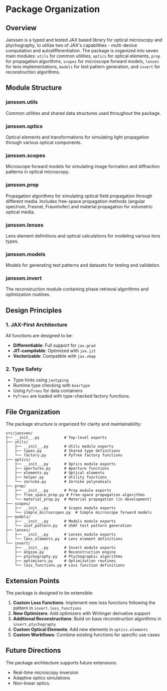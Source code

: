 # Package Organization

## Overview

Janssen is a typed and tested JAX based library for optical microscopy and ptychography, to utilize two of JAX's capabilities - multi-device computation and autodifferentiation. The package is organized into seven main modules: `utils` for common utilities, `optics` for optical elements, `prop` for propagation algorithms, `scopes` for microscope forward models, `lenses` for lens implementations, `models` for test pattern generation, and `invert` for reconstruction algorithms.

## Module Structure

### **janssen.utils**

Common utilities and shared data structures used throughout the package.

### **janssen.optics**

Optical elements and transformations for simulating light propagation through various optical components.

### **janssen.scopes**

Microscope forward models for simulating image formation and diffraction patterns in optical microscopy.

### **janssen.prop**

Propagation algorithms for simulating optical field propagation through different media. Includes free-space propagation methods (angular spectrum, Fresnel, Fraunhofer) and material propagation for volumetric optical media.

### **janssen.lenses**

Lens element definitions and optical calculations for modeling various lens types.

### **janssen.models**

Models for generating test patterns and datasets for testing and validation.

### **janssen.invert**

The reconstruction module containing phase retrieval algorithms and optimization routines.


## Design Principles

### 1. **JAX-First Architecture**
All functions are designed to be:
- **Differentiable**: Full support for `jax.grad`
- **JIT-compilable**: Optimized with `jax.jit`
- **Vectorizable**: Compatible with `jax.vmap`

### 2. **Type Safety**
- Type hints using `jaxtyping`
- Runtime type checking with `beartype`
- Using `PyTrees` for data containers
- `PyTrees` are loaded with type-checked factory functions.

## File Organization

The package structure is organized for clarity and maintainability:

```text
src/janssen/
├── __init__.py           # Top-level exports
├── utils/
│   ├── __init__.py       # Utils module exports
│   ├── types.py          # Shared type definitions
│   └── factory.py        # PyTree factory functions
├── optics/
│   ├── __init__.py       # Optics module exports
│   ├── apertures.py      # Aperture functions
│   ├── elements.py       # Optical elements
│   ├── helper.py         # Utility functions
│   └── zernike.py        # Zernike polynomials
├── prop/
│   ├── __init__.py       # Prop module exports
│   ├── free_space_prop.py # Free-space propagation algorithms
│   └── material_prop.py  # Material propagation (in development)
├── scopes/
│   ├── __init__.py       # Scopes module exports
│   └── simple_microscopes.py  # Simple microscope forward models
├── models/
│   ├── __init__.py       # Models module exports
│   └── usaf_pattern.py   # USAF test pattern generation
├── lenses/
│   ├── __init__.py       # Lenses module exports
│   └── lens_elements.py  # Lens element definitions
└── invert/
    ├── __init__.py       # Invert module exports
    ├── engine.py         # Reconstruction engine
    ├── ptychography.py   # Ptychographic algorithms
    ├── optimizers.py     # Optimization routines
    └── loss_functions.py # Loss function definitions
```

## Extension Points

The package is designed to be extensible:

1. **Custom Loss Functions**: Implement new loss functions following the pattern in `invert.loss_functions`
2. **New Optimizers**: Add optimizers with Wirtinger derivative support
3. **Additional Reconstructions**: Build on base reconstruction algorithms in `invert.ptychography`
4. **Custom Optical Elements**: Add new elements in `optics.elements`
5. **Custom Workflows**: Combine existing functions for specific use cases

## Future Directions

The package architecture supports future extensions:
- Real-time microscopy inversion
- Adaptive optics simulations
- Non-linear optics.